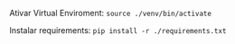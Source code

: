 Ativar Virtual Enviroment:
`source ./venv/bin/activate`

Instalar requirements:
`pip install -r ./requirements.txt`
